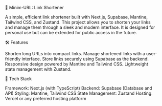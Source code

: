 🔗 Minim-URL: Link Shortener

A simple, efficient link shortener built with Next.js, Supabase, Mantine, Tailwind CSS, and Zustand. This project allows you to shorten your links and manage them through a sleek and modern interface. It is designed for personal use but can be extended for public access in the future.

🛠 Features

Shorten long URLs into compact links.
Manage shortened links with a user-friendly interface.
Store links securely using Supabase as the backend.
Responsive design powered by Mantine and Tailwind CSS.
Lightweight state management with Zustand.

🚀 Tech Stack

Framework: Next.js (with TypeScript)
Backend: Supabase (Database and API)
Styling: Mantine, Tailwind CSS
State Management: Zustand
Hosting: Vercel or any preferred hosting platform
